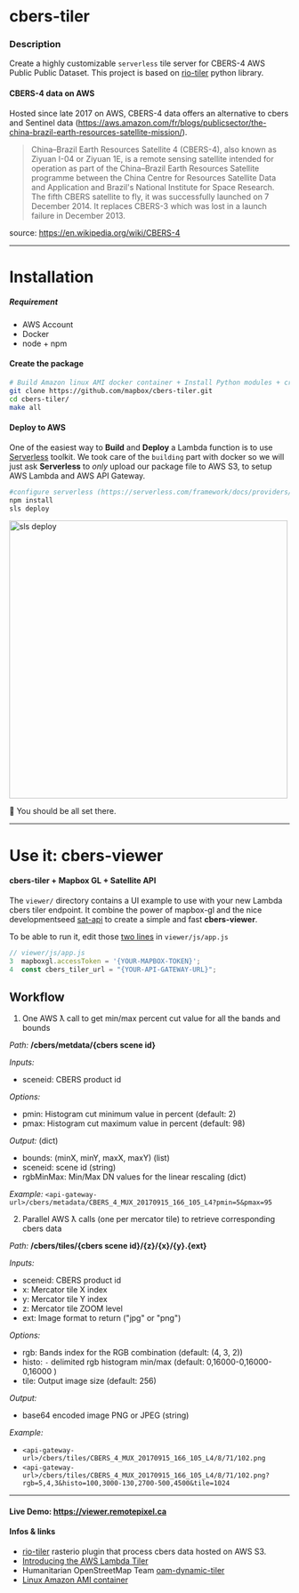 # cbers-tiler

### Description

Create a highly customizable `serverless` tile server for CBERS-4 AWS Public Public Dataset.
This project is based on [rio-tiler](https://github.com/mapbox/rio-tiler) python library.


#### CBERS-4 data on AWS

Hosted since late 2017 on AWS, CBERS-4 data offers an alternative to cbers and Sentinel data (https://aws.amazon.com/fr/blogs/publicsector/the-china-brazil-earth-resources-satellite-mission/).

> China–Brazil Earth Resources Satellite 4 (CBERS-4), also known as Ziyuan I-04 or Ziyuan 1E, is a remote sensing satellite intended for operation as part of the China–Brazil Earth Resources Satellite programme between the China Centre for Resources Satellite Data and Application and Brazil's National Institute for Space Research. The fifth CBERS satellite to fly, it was successfully launched on 7 December 2014. It replaces CBERS-3 which was lost in a launch failure in December 2013.

source: https://en.wikipedia.org/wiki/CBERS-4

---

# Installation

##### Requirement
  - AWS Account
  - Docker
  - node + npm


#### Create the package

```bash
# Build Amazon linux AMI docker container + Install Python modules + create package
git clone https://github.com/mapbox/cbers-tiler.git
cd cbers-tiler/
make all
```

#### Deploy to AWS
One of the easiest way to **Build** and **Deploy** a Lambda function is to use [Serverless](https://serverless.com) toolkit. We took care of the `building` part with docker so we will just ask **Serverless** to *only* upload our package file to AWS S3, to setup AWS Lambda and AWS API Gateway.

```bash
#configure serverless (https://serverless.com/framework/docs/providers/aws/guide/credentials/)
npm install
sls deploy
```

<img width="500" alt="sls deploy" src="https://cloud.githubusercontent.com/assets/10407788/22188728/d9ffec44-e0e5-11e6-9a77-569a791ccaf2.png">

:tada: You should be all set there.

---
# Use it: cbers-viewer

#### cbers-tiler + Mapbox GL + Satellite API

The `viewer/` directory contains a UI example to use with your new Lambda cbers tiler endpoint. It combine the power of mapbox-gl and the nice developmentseed [sat-api](https://github.com/sat-utils/sat-api) to create a simple and fast **cbers-viewer**.

To be able to run it, edit those [two lines](https://github.com/mapbox/cbers-tiler/blob/master/viewer/js/app.js#L3-L4) in `viewer/js/app.js`
```js
// viewer/js/app.js
3  mapboxgl.accessToken = '{YOUR-MAPBOX-TOKEN}';
4  const cbers_tiler_url = "{YOUR-API-GATEWAY-URL}";
```

## Workflow

1. One AWS ƛ call to get min/max percent cut value for all the bands and bounds

  *Path:* **/cbers/metdata/{cbers scene id}**

  *Inputs:*

  - sceneid: CBERS product id

  *Options:*

  - pmin: Histogram cut minimum value in percent (default: 2)  
  - pmax: Histogram cut maximum value in percent (default: 98)  

  *Output:* (dict)

  - bounds: (minX, minY, maxX, maxY) (list)
  - sceneid: scene id (string)
  - rgbMinMax: Min/Max DN values for the linear rescaling (dict)

  *Example:* `<api-gateway-url>/cbers/metadata/CBERS_4_MUX_20170915_166_105_L4?pmin=5&pmax=95`

2. Parallel AWS ƛ calls (one per mercator tile) to retrieve corresponding cbers data

  *Path:* **/cbers/tiles/{cbers scene id}/{z}/{x}/{y}.{ext}**

  *Inputs:*

  - sceneid: CBERS product id
  - x: Mercator tile X index
  - y: Mercator tile Y index
  - z: Mercator tile ZOOM level
  - ext: Image format to return ("jpg" or "png")

  *Options:*

  - rgb: Bands index for the RGB combination (default: (4, 3, 2))
  - histo: `-` delimited rgb histogram min/max (default: 0,16000-0,16000-0,16000 )
  - tile: Output image size (default: 256)

  *Output:*

  - base64 encoded image PNG or JPEG (string)

  *Example:*
  - `<api-gateway-url>/cbers/tiles/CBERS_4_MUX_20170915_166_105_L4/8/71/102.png`
  - `<api-gateway-url>/cbers/tiles/CBERS_4_MUX_20170915_166_105_L4/8/71/102.png?rgb=5,4,3&histo=100,3000-130,2700-500,4500&tile=1024`


---
#### Live Demo: https://viewer.remotepixel.ca

#### Infos & links
- [rio-tiler](https://github.com/mapbox/rio-tiler) rasterio plugin that process cbers data hosted on AWS S3.
- [Introducing the AWS Lambda Tiler](https://hi.stamen.com/stamen-aws-lambda-tiler-blog-post-76fc1138a145)
- Humanitarian OpenStreetMap Team [oam-dynamic-tiler](https://github.com/hotosm/oam-dynamic-tiler)
- [Linux Amazon AMI container](http://docs.aws.amazon.com/AmazonECR/latest/userguide/amazon_linux_container_image.html)
